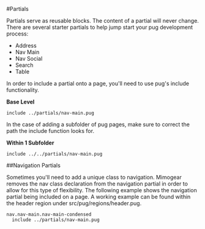 #Partials

Partials serve as reusable blocks. The content of a partial will never change. There are several starter partials to help jump start your pug development process:

* Address
* Nav Main
* Nav Social
* Search
* Table

In order to include a partial onto a page, you'll need to use pug's include functionality.

**Base Level**

```pug
include ../partials/nav-main.pug
```

In the case of adding a subfolder of pug pages, make sure to correct the path the include function looks for.

**Within 1 Subfolder**

```pug
include ../../partials/nav-main.pug
```

##Navigation Partials

Sometimes you'll need to add a unique class to navigation. Mimogear removes the nav class declaration from the navigation partial in order to allow for this type of flexibility. The following example shows the navigation partial being included on a page. A working example can be found within the header region under src/pug/regions/header.pug.

```pug
nav.nav-main.nav-main-condensed
  include ../partials/nav-main.pug
```
